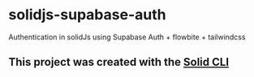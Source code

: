 # solidjs-supabase-auth

Authentication in solidJs using Supabase Auth + flowbite + tailwindcss

## This project was created with the [Solid CLI](https://solid-cli.netlify.app)

